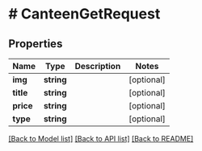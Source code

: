 # # CanteenGetRequest

## Properties

Name | Type | Description | Notes
------------ | ------------- | ------------- | -------------
**img** | **string** |  | [optional]
**title** | **string** |  | [optional]
**price** | **string** |  | [optional]
**type** | **string** |  | [optional]

[[Back to Model list]](../../README.md#models) [[Back to API list]](../../README.md#endpoints) [[Back to README]](../../README.md)
